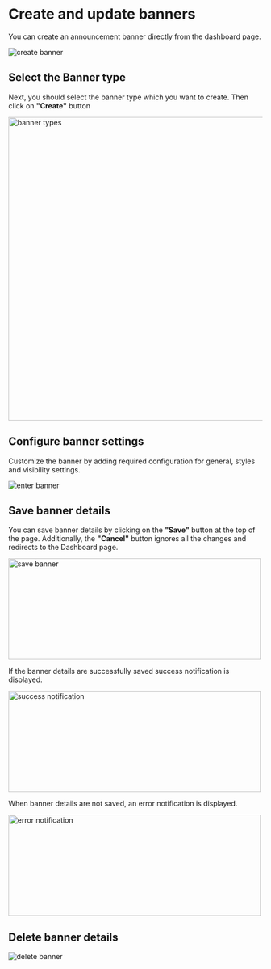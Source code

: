 # Create and update banners

You can create an announcement banner directly from the dashboard page.

![create banner](https://raw.githubusercontent.com/profy-shopify/profy-shopify.github.io/main/assets/page3/create_banner.png)
## Select the Banner type

Next, you should select the banner type which you want to create. Then click on **"Create"** button

<img src="https://raw.githubusercontent.com/profy-shopify/profy-shopify.github.io/main/assets/page2/banner_types.png" alt="banner types" width="600"/>

## Configure banner settings

Customize the banner by adding required configuration for general, styles and visibility settings.

![enter banner](https://raw.githubusercontent.com/profy-shopify/profy-shopify.github.io/main/assets/page5/basic_settings.png)


## Save banner details

You can save banner details by clicking on the **"Save"** button at the top of the page. Additionally, the **"Cancel"** button ignores all the changes and redirects to the Dashboard page.

<img src="https://raw.githubusercontent.com/profy-shopify/profy-shopify.github.io/main/assets/page3/save_banner.png" alt="save banner" width="500" height="200"/>

If the banner details are successfully saved success notification is displayed.

<img src="https://raw.githubusercontent.com/profy-shopify/profy-shopify.github.io/main/assets/page3/success_noti.png" alt="success notification" width="500" height="200"/>

When banner details are not saved, an error notification is displayed.

<img src="https://raw.githubusercontent.com/profy-shopify/profy-shopify.github.io/main/assets/page3/save_error.png" alt="error notification" width="500" height="200"/>

## Delete banner details

![delete banner](https://raw.githubusercontent.com/profy-shopify/profy-shopify.github.io/main/assets/page3/banner_types.png)


